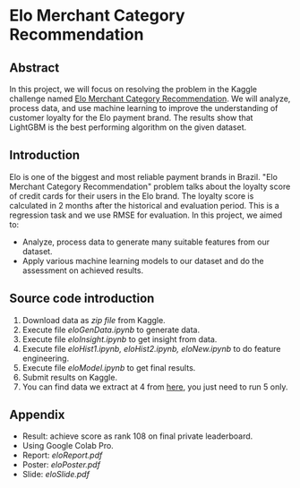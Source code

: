 # Elo Merchant Category Recommendation

## Abstract
In this project, we will focus on resolving the problem in the Kaggle challenge named [Elo Merchant Category Recommendation](https://www.kaggle.com/c/elo-merchant-category-recommendation). We will analyze, process data, and use machine learning to improve the understanding of customer loyalty for the Elo payment brand. The results show that LightGBM is the best performing algorithm on the given dataset.

## Introduction
Elo is one of the biggest and most reliable payment brands in Brazil. "Elo Merchant Category Recommendation" problem talks about the loyalty score of credit cards for their users in the Elo brand. The loyalty score is calculated in 2 months after the historical and evaluation period. This is a regression task and we use RMSE for evaluation. In this project, we aimed to:
+ Analyze, process data to generate many suitable features from our dataset.
+ Apply various machine learning models to our dataset and do the assessment on achieved results.

## Source code introduction
1. Download data as *zip file* from Kaggle.
2. Execute file *eloGenData.ipynb* to generate data.
3. Execute file *eloInsight.ipynb* to get insight from data.
4. Execute file *eloHist1.ipynb, eloHist2.ipynb, eloNew.ipynb* to do feature engineering.
5. Execute file *eloModel.ipynb* to get final results.
6. Submit results on Kaggle.
7. You can find data we extract at 4 from [here](), you just need to run 5 only.

## Appendix
+ Result: achieve score as rank 108 on final private leaderboard.
+ Using Google Colab Pro.
+ Report: *eloReport.pdf*
+ Poster: *eloPoster.pdf*
+ Slide: *eloSlide.pdf* 
